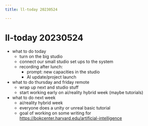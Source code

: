 ```yaml
---
title: ll-today 20230524

---
```


# ll-today 20230524
* what to do today
    * turn on the big studio
    * connect our small studio set ups to the system
    * recording after lunch:
        * prompt: new capacities in the studio
        * AI update/project launch
* what to do thursday and friday remote
    * wrap up next and studio stuff
    * start working early on ai/reality hybrid week (maybe tutorials)
* what to do next week
    * ai/reality hybrid week
    * everyone does a unity or unreal basic tutorial
    * goal of working on some writing for https://bokcenter.harvard.edu/artificial-intelligence 